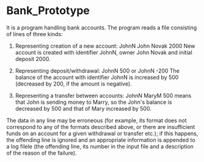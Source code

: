 # Bank_Prototype
It is a program handling bank accounts. The program reads a file consisting of
lines of three kinds:

1. Representing creation of a new account:
	JohnN John Novak 2000
New account is created with identifier JohnN, owner John Novak and initial
deposit 2000.

2. Representing deposit/withdrawal:
	JohnN 500
or
	JohnN -200
The balance of the account with identifier JohnN is increased by 500 (decreased
by 200, if the amount is negative).

3. Representing a transfer between accounts:
	JohnN MaryM 500
means that John is sending money to Marry, so the John's balance is decreased
by 500 and that of Mary increased by 500.


The data in any line may be erroneous (for example, its format does not correspond
to any of the formats described above, or there are insufficient funds on an account for
a given withdrawal or transfer etc.); if this happens, the offending line is ignored and
an appropriate information is appended to a log filele (the offending line, its number
in the input file and a description of the reason of the failure).
